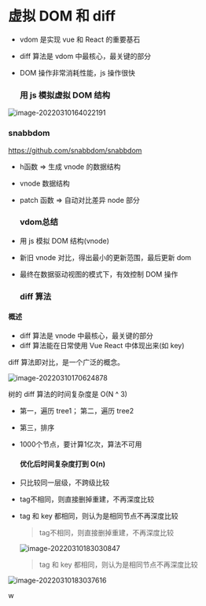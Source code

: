 # 虚拟 DOM 和 diff

- vdom 是实现 vue 和 React 的重要基石

- diff 算法是 vdom 中最核心，最关键的部分

- DOM 操作非常消耗性能，js 操作很快

  ### 用 js 模拟虚拟 DOM 结构

![image-20220310164022191](/Users/fintopia/Desktop/慎独/vue/image-20220310164022191.png)

### 		snabbdom 

https://github.com/snabbdom/snabbdom

- h函数  => 生成 vnode 的数据结构

- vnode 数据结构

- patch 函数 => 自动对比差异 node 部分

  ### vdom总结

- 用 js 模拟 DOM 结构(vnode)

- 新旧 vnode 对比，得出最小的更新范围，最后更新 dom

- 最终在数据驱动视图的模式下，有效控制 DOM 操作

  ### diff 算法

#### 概述

- diff 算法是 vnode 中最核心，最关键的部分
- diff 算法能在日常使用 Vue React 中体现出来(如 key)

diff 算法即对比，是一个广泛的概念。

![image-20220310170624878](/Users/fintopia/Desktop/慎独/vue/image-20220310170624878.png)

树的 diff 算法的时间复杂度是 O(N ^ 3)

- 第一，遍历 tree1； 第二，遍历 tree2

- 第三，排序

- 1000个节点，要计算1亿次，算法不可用

  #### 优化后时间复杂度打到 O(n)

- 只比较同一层级，不跨级比较

- tag不相同，则直接删掉重建，不再深度比较

- tag 和 key 都相同，则认为是相同节点不再深度比较

  > tag不相同，则直接删掉重建，不再深度比较

  ![image-20220310183030847](/Users/fintopia/Desktop/慎独/vue/image-20220310183030847.png)

  > tag 和 key 都相同，则认为是相同节点不再深度比较

![image-20220310183037616](/Users/fintopia/Desktop/慎独/vue/image-20220310183037616.png)

w